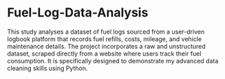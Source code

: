 # Fuel-Log-Data-Analysis
This study analyses a dataset of fuel logs sourced from a user-driven logbook platform that records fuel refills, costs, mileage, and vehicle maintenance details. The project incorporates a raw and unstructured dataset, scraped directly from a website where users track their fuel consumption. It is specifically designed to demonstrate my advanced data cleaning skills using Python.
